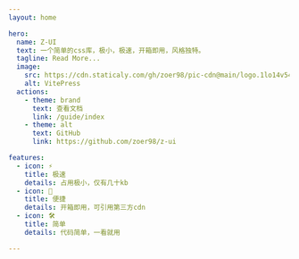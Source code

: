 ```yaml
---
layout: home

hero:
  name: Z-UI
  text: 一个简单的css库，极小，极速，开箱即用，风格独特。
  tagline: Read More...
  image:
    src: https://cdn.staticaly.com/gh/zoer98/pic-cdn@main/logo.1lo14v54zgw0.webp
    alt: VitePress
  actions:
    - theme: brand
      text: 查看文档
      link: /guide/index
    - theme: alt
      text: GitHub
      link: https://github.com/zoer98/z-ui

features:
  - icon: ⚡️
    title: 极速
    details: 占用极小，仅有几十kb
  - icon: 🖖
    title: 便捷
    details: 开箱即用，可引用第三方cdn
  - icon: 🛠️
    title: 简单
    details: 代码简单，一看就用

---
```


<style>
.VPHero.has-image .text {
  font-size: 18px;
}
</style>